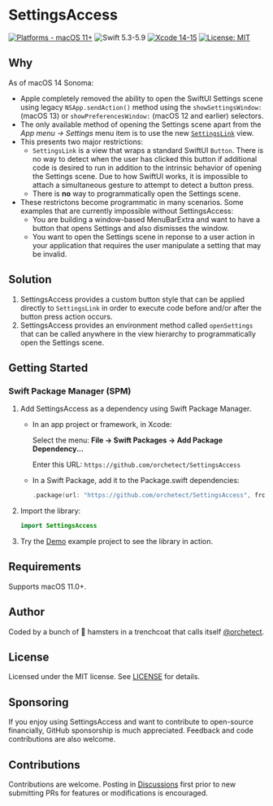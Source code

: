# SettingsAccess

[![Platforms - macOS 11+](https://img.shields.io/badge/platforms-macOS%2011+-lightgrey.svg?style=flat)](https://developer.apple.com/swift) ![Swift 5.3-5.9](https://img.shields.io/badge/Swift-5.3–5.9-orange.svg?style=flat) [![Xcode 14-15](https://img.shields.io/badge/Xcode-14–15-blue.svg?style=flat)](https://developer.apple.com/swift) [![License: MIT](http://img.shields.io/badge/license-MIT-lightgrey.svg?style=flat)](https://github.com/orchetect/SettingsAccess/blob/main/LICENSE)

## Why

As of macOS 14 Sonoma:

- Apple completely removed the ability to open the SwiftUI Settings scene using legacy `NSApp.sendAction()` method using the `showSettingsWindow:` (macOS 13) or `showPreferencesWindow:` (macOS 12 and earlier) selectors.
- The only available method of opening the Settings scene apart from the _App menu → Settings_ menu item is to use the new [`SettingsLink`](https://developer.apple.com/documentation/swiftui/settingslink) view.
- This presents two major restrictions:
  - `SettingsLink` is a view that wraps a standard SwiftUI `Button`. There is no way to detect when the user has clicked this button if additional code is desired to run in addition to the intrinsic behavior of opening the Settings scene. Due to how SwiftUI works, it is impossible to attach a simultaneous gesture to attempt to detect a button press.
  - There is **no** way to programmatically open the Settings scene.
- These restrictons become programmatic in many scenarios. Some examples that are currently impossible without SettingsAccess:
  - You are building a window-based MenuBarExtra and want to have a button that opens Settings and also dismisses the window.
  - You want to open the Settings scene in reponse to a user action in your application that requires the user manipulate a setting that may be invalid.

## Solution

1. SettingsAccess provides a custom button style that can be applied directly to `SettingsLink` in order to execute code before and/or after the button press action occurs.
2. SettingsAccess provides an environment method called `openSettings` that can be called anywhere in the view hierarchy to programmatically open the Settings scene.

## Getting Started

### Swift Package Manager (SPM)

1. Add SettingsAccess as a dependency using Swift Package Manager.

   - In an app project or framework, in Xcode:

     Select the menu: **File → Swift Packages → Add Package Dependency...**

     Enter this URL: `https://github.com/orchetect/SettingsAccess`

   - In a Swift Package, add it to the Package.swift dependencies:

     ```swift
     .package(url: "https://github.com/orchetect/SettingsAccess", from: "1.0.0")
     ```

2. Import the library:

   ```swift
   import SettingsAccess
   ```

3. Try the [Demo](Demo) example project to see the library in action.

## Requirements

Supports macOS 11.0+.

## Author

Coded by a bunch of 🐹 hamsters in a trenchcoat that calls itself [@orchetect](https://github.com/orchetect).

## License

Licensed under the MIT license. See [LICENSE](https://github.com/orchetect/SettingsAccess/blob/master/LICENSE) for details.

## Sponsoring

If you enjoy using SettingsAccess and want to contribute to open-source financially, GitHub sponsorship is much appreciated. Feedback and code contributions are also welcome.

## Contributions

Contributions are welcome. Posting in [Discussions](https://github.com/orchetect/SettingsAccess/discussions) first prior to new submitting PRs for features or modifications is encouraged.
